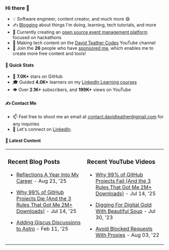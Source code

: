 ### Hi there 👋
- 💡 Software engineer, content creator, and much more 😄
- ✍️ [Blogging](https://dteather.com/blog/) about things I'm doing, learning, tech tutorials, and more
- 🔭 Currently creating an [open source event management platform](https://github.com/ApplicantAtlas/ApplicantAtlas) focused on hackathons
- 🎥 Making tech content on the [David Teather Codes](https://www.youtube.com/c/DavidTeatherCodes) YouTube channel
- 💖 Join the **26** people who have [sponsored me](https://github.com/sponsors/davidteather), which enables me to create more free content and tools!

#### 🚀 Quick Stats
- 🌟 **7.0K+** stars on GitHub
- 🎓 Guided **4.0K+** learners on my [LinkedIn Learning courses](https://www.linkedin.com/learning/instructors/david-teather)
- 👁️ Over **2.1K+** subscribers, and **199K+** views on YouTube

#### ✍️ Contact Me
- 📫 Feel free to shoot me an email at [contact.davidteather@gmail.com](mailto:contact.davidteather@gmail.com) for any inquiries
- 🐧 Let's connect on [LinkedIn](https://www.linkedin.com/in/davidteather/).

#### 📰 Latest Content
<table><tr>

<td valign="top" width="50%">

### Recent Blog Posts

- [Reflections A Year Into My Career](https://dteather.com/blogs/reflections-a-year-into-my-career/) - Aug 21, &#39;25

- [Why 99% of GitHub Projects Die (And the 3 Rules That Got Me 2M+ Downloads)](https://dteather.com/blogs/why-99-percent-of-github-projects-fail/) - Jul 14, &#39;25

- [Adding Giscus Discussions to Astro](https://dteather.com/blogs/adding-giscus-discussions-to-astro/) - Feb 11, &#39;25

</td>

<td valign="top" width="50%">

### Recent YouTube Videos

- [Why 99% of GitHub Projects Fail (And the 3 Rules That Got Me 2M+ Downloads)](https://www.youtube.com/watch?v=sSZz1qsqeig) - Jul 14, &#39;25

- [Digging For Digital Gold With Beautiful Soup](https://www.youtube.com/watch?v=_Ptvvjm15EA) - Jul 30, &#39;23

- [Avoid Blocked Requests With Proxies](https://www.youtube.com/watch?v=X0FG2JaaWOY) - Aug 03, &#39;22

</td>

</tr></table>